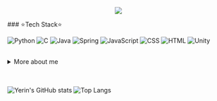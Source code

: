 <p align="center">
  <img src="https://capsule-render.vercel.app/api?type=venom&color=auto&height=300&section=header&text=Yerin's%20Github&fontSize=90&animation=blink&fontAlignY=35" />
</p>
### ⭐Tech Stack⭐

![Python](https://img.shields.io/badge/Python-14354C?style=for-the-badge&logo=python&logoColor=white)
![C](https://img.shields.io/badge/C-00599C?style=for-the-badge&logo=c&logoColor=white)
![Java](https://img.shields.io/badge/Java-ED8B00?style=for-the-badge&logo=openjdk&logoColor=white)
![Spring](https://img.shields.io/badge/Spring-6DB33F?style=for-the-badge&logo=spring&logoColor=white)
![JavaScript](https://img.shields.io/badge/JavaScript-F7DF1E?style=for-the-badge&logo=JavaScript&logoColor=white)
![CSS](https://img.shields.io/badge/CSS-239120?&style=for-the-badge&logo=css3&logoColor=white)
![HTML](https://img.shields.io/badge/HTML5-E34F26?style=for-the-badge&logo=html5&logoColor=white)
![Unity](https://img.shields.io/badge/Unity-100000?style=for-the-badge&logo=unity&logoColor=white)

<br>

<details>
<summary>More about me</summary>

- 🔭 I'm currently working on ...
- 🌱 I'm currently learning ...
- 👯 I'm looking to collaborate on ...
- 💬 Ask me about ...
- 📫 How to reach me: ...

</details>

<br>
<br>

![Yerin's GitHub stats](https://github-readme-stats.vercel.app/api?username=yerin-04&show_icons=true&theme=radical)
![Top Langs](https://github-readme-stats.vercel.app/api/top-langs/?username=yerin-04)
